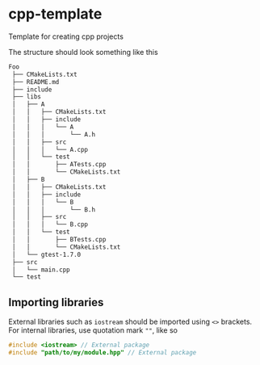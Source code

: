 # cpp-template
Template for creating cpp projects

The structure should look something like this

```bash
Foo
 ├── CMakeLists.txt
 ├── README.md
 ├── include
 ├── libs
 │   ├── A
 │   │   ├── CMakeLists.txt
 │   │   ├── include
 │   │   │   └── A
 │   │   │       └── A.h
 │   │   ├── src
 │   │   │   └── A.cpp
 │   │   └── test
 │   │       ├── ATests.cpp
 │   │       └── CMakeLists.txt
 │   ├── B
 │   │   ├── CMakeLists.txt
 │   │   ├── include
 │   │   │   └── B
 │   │   │       └── B.h
 │   │   ├── src
 │   │   │   └── B.cpp
 │   │   └── test
 │   │       ├── BTests.cpp
 │   │       └── CMakeLists.txt
 │   └── gtest-1.7.0
 ├── src
 │   └── main.cpp
 └── test
```

## Importing libraries
External libraries such as `iostream` should be imported
using `<>` brackets. For internal libraries, use quotation mark
`""`, like so

```cpp
#include <iostream> // External package
#include "path/to/my/module.hpp" // External package
```
